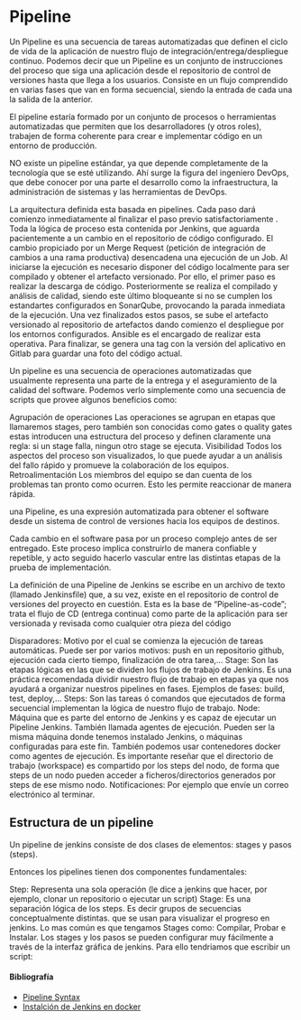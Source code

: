 # Pipeline
Un Pipeline es una secuencia de tareas automatizadas que definen el ciclo de vida de la aplicación de nuestro flujo de integración/entrega/despliegue continuo. Podemos decir que un Pipeline es un conjunto de instrucciones del proceso que siga una aplicación desde el repositorio de control de versiones hasta que llega a los usuarios.
Consiste en un flujo comprendido en varias fases que van en forma secuencial, siendo la entrada de cada una la salida de la anterior.

El pipeline estaría formado por un conjunto de procesos o herramientas automatizadas que permiten que los desarrolladores (y otros roles), trabajen de forma coherente para crear e implementar código en un entorno de producción.

NO existe un pipeline estándar, ya que depende completamente de la tecnología que se esté utilizando. Ahí surge la figura del ingeniero DevOps, que debe conocer por una parte el desarrollo como la infraestructura, la administración de sistemas y las herramientas de DevOps.

La arquitectura definida esta basada en pipelines. Cada paso dará comienzo inmediatamente al finalizar el paso previo satisfactoriamente . Toda la lógica de proceso esta contenida por Jenkins, que aguarda pacientemente a un cambio en el repositorio de código configurado. El cambio propiciado por un Merge Request (petición de integración de cambios a una rama productiva) desencadena una ejecución de un Job. Al iniciarse la ejecución es necesario disponer del código localmente para ser compilado y obtener el artefacto versionado. Por ello, el primer paso es realizar la descarga de código. Posteriormente se realiza el compilado y análisis de calidad, siendo este último bloqueante si no se cumplen los estandartes configurados en SonarQube, provocando la parada inmediata de la ejecución. Una vez finalizados estos pasos, se sube el artefacto versionado al repositorio de artefactos dando comienzo el despliegue por los entornos configurados. Ansible es el encargado de realizar esta operativa. Para finalizar, se genera una tag con la versión del aplicativo en Gitlab para guardar una foto del código actual.

Un pipeline es una secuencia de operaciones automatizadas que usualmente representa una parte de la entrega y el aseguramiento de la calidad del software. Podemos verlo simplemente como una secuencia de scripts que provee algunos beneficios como:

Agrupación de operaciones Las operaciones se agrupan en etapas que llamaremos stages, pero también son conocidas como gates o quality gates estas introducen una estructura del proceso y definen claramente una regla: si un stage falla, ningun otro stage se ejecuta.
Visibilidad Todos los aspectos del proceso son visualizados, lo que puede ayudar a un análisis del fallo rápido y promueve la colaboración de los equipos.
Retroalimentación Los miembros del equipo se dan cuenta de los problemas tan pronto como ocurren. Esto les permite reaccionar de manera rápida.

una Pipeline, es una expresión automatizada para obtener el software desde un sistema de control de versiones hacia los equipos de destinos.

Cada cambio en el software pasa por un proceso complejo antes de ser entregado. Este proceso implica construirlo de manera confiable y repetible, y acto seguido hacerlo vascular entre las distintas etapas de la prueba de implementación.

La definición de una Pipeline de Jenkins se escribe en un archivo de texto (llamado Jenkinsfile) que, a su vez, existe en el repositorio de control de versiones del proyecto en cuestión. Esta es la base de “Pipeline-as-code”; trata el flujo de CD (entrega continua) como parte de la aplicación para ser versionada y revisada como cualquier otra pieza del código



Disparadores: Motivo por el cual se comienza la ejecución de tareas automáticas. Puede ser por varios motivos: push en un repositorio github, ejecución cada cierto tiempo, finalización de otra tarea,…
Stage: Son las etapas lógicas en las que se dividen los flujos de trabajo de Jenkins. Es una práctica recomendada dividir nuestro flujo de trabajo en etapas ya que nos ayudará a organizar nuestros pipelines en fases. Ejemplos de fases: build, test, deploy,…
Steps: Son las tareas ó comandos que ejecutados de forma secuencial implementan la lógica de nuestro flujo de trabajo.
Node: Máquina que es parte del entorno de Jenkins y es capaz de ejecutar un Pipeline Jenkins. También llamada agentes de ejecución. Pueden ser la misma máquina donde tenemos instalado Jenkins, o máquinas configuradas para este fin. También podemos usar contenedores docker como agentes de ejecución. Es importante reseñar que el directorio de trabajo (workspace) es compartido por los steps del nodo, de forma que steps de un nodo pueden acceder a ficheros/directorios generados por steps de ese mismo nodo.
Notificaciones: Por ejemplo que envíe un correo electrónico al terminar.

## Estructura de un pipeline

Un pipeline de jenkins consiste de dos clases de elementos: stages y pasos (steps).

Entonces los pipelines tienen dos componentes fundamentales:

Step: Representa una sola operación (le dice a jenkins que hacer, por ejemplo, clonar un repositorio o ejecutar un script)
Stage: Es una separación lógica de los steps. Es decir grupos de secuencias conceptualmente distintas. que se usan para visualizar el progreso en jenkins. Lo mas común es que tengamos Stages como: Compilar, Probar e Instalar.
Los stages y los pasos se pueden configurar muy fácilmente a través de la interfaz gráfica de jenkins. Para ello tendriamos que escribir un script:


#### Bibliografía

- [Pipeline Syntax ](https://www.jenkins.io/doc/book/pipeline/syntax/)
- [Instalción de Jenkins en docker](https://fp.josedomingo.org/iaw2223/7_ic/jenkins/instalacion_docker.html)